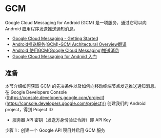 # GCM

Google Cloud Messaging for Android \(GCM\) 是一项服务，通过它可以向 Android 应用程序发送推送通知消息。

* [Google Cloud Messaging - Getting Started](http://www.android-doc.com/guide/google/gcm/gs.html)
* [Android推送服务\(GCM\)-GCM Architectural Overview翻译](http://blog.csdn.net/junjieking/article/details/8443830)
* [Android 使用GCM\(Google Cloud Messaging\)推送消息](http://my.oschina.net/nicsun/blog/98184)
* [Google Cloud Messaging for Android 入门](https://github.com/liyp/0o0_books/tree/a0c14fcca258dce040adae2c489930ca71dea410/daybyday/docs.aws.amazon.com/zh_cn/sns/latest/dg/mobile-push-gcm.html)

## 准备

本节介绍如何获取 GCM 的先决条件以及如何向移动终端节点发送推送通知消息。 在 Google Developers Console \([https://console.developers.google.com/project](https://console.developers.google.com/project)\) 创建我们的 Android project，得到 Project ID

* 服务器 API 密钥（发送方身份验证令牌）即 API Key

步骤 1：创建一个 Google API 项目并启用 GCM 服务

